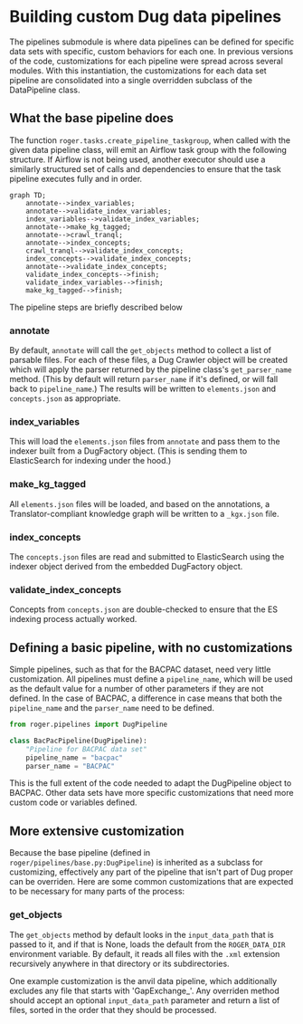 # Building custom Dug data pipelines

The pipelines submodule is where data pipelines can be defined for specific data
sets with specific, custom behaviors for each one. In previous versions of the
code, customizations for each pipeline were spread across several modules. With
this instantiation, the customizations for each data set pipeline are
consolidated into a single overridden subclass of the DataPipeline class.

## What the base pipeline does

The function `roger.tasks.create_pipeline_taskgroup`, when called with the given
data pipeline class, will emit an Airflow task group with the following
structure. If Airflow is not being used, another executor should use a similarly
structured set of calls and dependencies to ensure that the task pipeline
executes fully and in order.

```mermaid
graph TD;
    annotate-->index_variables;
    annotate-->validate_index_variables;
    index_variables-->validate_index_variables;
    annotate-->make_kg_tagged;
    annotate-->crawl_tranql;
    annotate-->index_concepts;
    crawl_tranql-->validate_index_concepts;
    index_concepts-->validate_index_concepts;
    annotate-->validate_index_concepts;
    validate_index_concepts-->finish;
    validate_index_variables-->finish;
    make_kg_tagged-->finish;
```
The pipeline steps are briefly described below

### annotate

By default, `annotate` will call the `get_objects` method to collect a list of
parsable files. For each of these files, a Dug Crawler object will be created
which will apply the parser returned by the pipeline class's `get_parser_name`
method. (This by default will return `parser_name` if it's defined, or will fall
back to `pipeline_name`.) The results will be written to `elements.json` and
`concepts.json` as appropriate.

### index_variables

This will load the `elements.json` files from `annotate` and pass them to the
indexer built from a DugFactory object. (This is sending them to ElasticSearch
for indexing under the hood.)

### make_kg_tagged

All `elements.json` files will be loaded, and based on the annotations, a
Translator-compliant knowledge graph will be written to a `_kgx.json` file.

### index_concepts

The `concepts.json` files are read and submitted to ElasticSearch using the
indexer object derived from the embedded DugFactory object. 

### validate_index_concepts

Concepts from `concepts.json` are double-checked to ensure that the ES indexing
process actually worked.

## Defining a basic pipeline, with no customizations

Simple pipelines, such as that for the BACPAC dataset, need very little
customization. All pipelines must define a `pipeline_name`, which will be used
as the default value for a number of other parameters if they are not
defined. In the case of BACPAC, a difference in case means that both the
`pipeline_name` and the `parser_name` need to be defined.

```python
from roger.pipelines import DugPipeline

class BacPacPipeline(DugPipeline):
    "Pipeline for BACPAC data set"
    pipeline_name = "bacpac"
    parser_name = "BACPAC"
```

This is the full extent of the code needed to adapt the DugPipeline object to
BACPAC. Other data sets have more specific customizations that need more custom
code or variables defined.

## More extensive customization

Because the base pipeline (defined in `roger/pipelines/base.py:DugPipeline`) is
inherited as a subclass for customizing, effectively any part of the pipeline
that isn't part of Dug proper can be overriden. Here are some common
customizations that are expected to be necessary for many parts of the process:

### get_objects

The `get_objects` method by default looks in the `input_data_path` that is
passed to it, and if that is None, loads the default from the `ROGER_DATA_DIR`
environment variable. By default, it reads all files with the `.xml` extension
recursively anywhere in that directory or its subdirectories.

One example customization is the anvil data pipeline, which additionally
excludes any file that starts with 'GapExchange_'. Any overriden method should
accept an optional `input_data_path` parameter and return a list of files,
sorted in the order that they should be processed.
